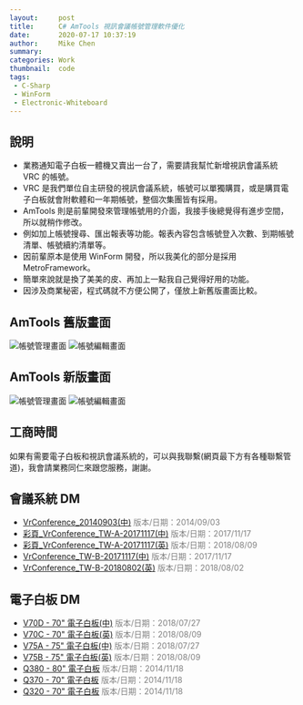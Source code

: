 ```yaml
---
layout:     post
title:      C# AmTools 視訊會議帳號管理軟件優化
date:       2020-07-17 10:37:19
author:     Mike Chen
summary:    
categories: Work
thumbnail:  code
tags:
 - C-Sharp
 - WinForm
 - Electronic-Whiteboard
---
```



## 說明

* 業務通知電子白板一體機又賣出一台了，需要請我幫忙新增視訊會議系統 VRC 的帳號。
* VRC 是我們單位自主研發的視訊會議系統，帳號可以單獨購買，或是購買電子白板就會附軟體和一年期帳號，整個次集團皆有採用。
* AmTools 則是前輩開發來管理帳號用的介面，我接手後總覺得有進步空間，所以就稍作修改。
* 例如加上帳號搜尋、匯出報表等功能。報表內容包含帳號登入次數、到期帳號清單、帳號續約清單等。
* 因前輩原本是使用 WinForm 開發，所以我美化的部分是採用 MetroFramework。
* 簡單來說就是換了美美的皮、再加上一點我自己覺得好用的功能。
* 因涉及商業秘密，程式碼就不方便公開了，僅放上新舊版畫面比較。


## AmTools 舊版畫面

![帳號管理畫面](https://i.imgur.com/R9AdtjK.png)
![帳號編輯畫面](https://i.imgur.com/oqP8AbO.png)

## AmTools 新版畫面

![帳號管理畫面](https://i.imgur.com/yieoTQ4.png)
![帳號編輯畫面](https://i.imgur.com/GLBcXhY.png)

## 工商時間

如果有需要電子白板和視訊會議系統的，可以與我聯繫(網頁最下方有各種聯繫管道)，我會請業務同仁來跟您服務，謝謝。

## 會議系統 DM
<ul>
    <li><a href="8EDM/彩頁_VrConference_20140903.pdf">VrConference_20140903(中)</a>
        <font color="#808080">版本/日期：2014/09/03</font>
    </li>
    <li><a href="8EDM/彩頁_VrConference_TW-A-20171117.pdf">彩頁_VrConference_TW-A-20171117(中)</a>
        <font color="#808080">版本/日期：2017/11/17</font>
    </li>
    <li><a href="8EDM/彩頁_VrConference_TW-A-20171117_英文.pdf">彩頁_VrConference_TW-A-20171117(英)</a>
        <font color="#808080">版本/日期：2018/08/09</font>
    </li>
    <li><a href="8EDM/彩頁_VrConference_TW-B-20171117.pdf">VrConference_TW-B-20171117(中)</a>
        <font color="#808080">版本/日期：2017/11/17</font>
    </li>
    <li><a href="8EDM/彩頁_VrConference_TW-B-20180802_英文.pdf">VrConference_TW-B-20180802(英)</a>
        <font color="#808080">版本/日期：2018/08/02</font>
    </li>
</ul>

## 電子白板 DM
<ul>
    <li><a href="8EDM/彩頁_V70D- 繁中 all.pdf">V70D - 70" 電子白板(中)</a>
        <font color="#808080">版本/日期：2018/07/27</font>
    </li>
    <li><a href="8EDM/彩頁_V70C- 英文.pdf">V70C - 70" 電子白板(英)</a>
        <font color="#808080">版本/日期：2018/08/09</font>
    </li>
    <li><a href="8EDM/彩頁_V75A- 繁中 all.pdf">V75A - 75" 電子白板(中)</a>
        <font color="#808080">版本/日期：2018/07/27</font>
    </li>
    <li><a href="8EDM/彩頁_V75B- 英文 .pdf">V75B - 75" 電子白板(英)</a>
        <font color="#808080">版本/日期：2018/08/09</font>
    </li>
    <li><a href="8EDM/彩頁_Q380_20141118_繁.pdf">Q380 - 80" 電子白板</a>
        <font color="#808080">版本/日期：2014/11/18</font>
    </li>
    <li><a href="8EDM/彩頁_Q370_20141118_繁.pdf">Q370 - 70" 電子白板</a>
        <font color="#808080">版本/日期：2014/11/18</font>
    </li>
    <li><a href="8EDM/彩頁_Q320_20141118_繁.pdf">Q320 - 70" 電子白板</a>
        <font color="#808080">版本/日期：2014/11/18</font>
    </li>
</ul>
